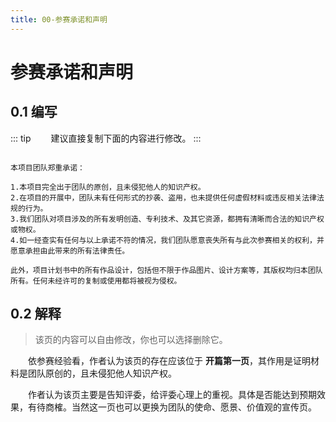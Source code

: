 ```yaml
---
title: 00-参赛承诺和声明
---
```

# 参赛承诺和声明

## 0.1 编写

::: tip
&emsp;&emsp;建议直接复制下面的内容进行修改。
:::

```

本项目团队郑重承诺：

1.本项目完全出于团队的原创，且未侵犯他人的知识产权。
2.在项目的开展中，团队未有任何形式的抄袭、盗用，也未提供任何虚假材料或违反相关法律法规的行为。
3.我们团队对项目涉及的所有发明创造、专利技术、及其它资源，都拥有清晰而合法的知识产权或物权。
4.如一经查实有任何与以上承诺不符的情况，我们团队愿意丧失所有与此次参赛相关的权利，并愿意承担由此带来的所有法律责任。

此外，项目计划书中的所有作品设计，包括但不限于作品图片、设计方案等，其版权均归本团队所有。任何未经许可的复制或使用都将被视为侵权。

```

## 0.2 解释

> 该页的内容可以自由修改，你也可以选择删除它。

&emsp;&emsp;依参赛经验看，作者认为该页的存在应该位于 **开篇第一页**，其作用是证明材料是团队原创的，且未侵犯他人知识产权。

&emsp;&emsp;作者认为该页主要是告知评委，给评委心理上的重视。具体是否能达到预期效果，有待商榷。当然这一页也可以更换为团队的使命、愿景、价值观的宣传页。


